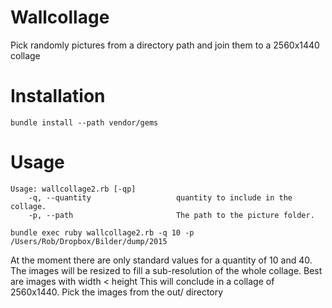 # Wallcollage

Pick randomly pictures from a directory path and join them to a 2560x1440 collage

# Installation

    bundle install --path vendor/gems

# Usage

    Usage: wallcollage2.rb [-qp]
        -q, --quantity                   quantity to include in the collage.
        -p, --path                       The path to the picture folder.

    bundle exec ruby wallcollage2.rb -q 10 -p /Users/Rob/Dropbox/Bilder/dump/2015

At the moment there are only standard values for a quantity of 10 and 40.
The images will be resized to fill a sub-resolution of the whole collage.
Best are images with width < height
This will conclude in a collage of 2560x1440. Pick the images from the out/ directory